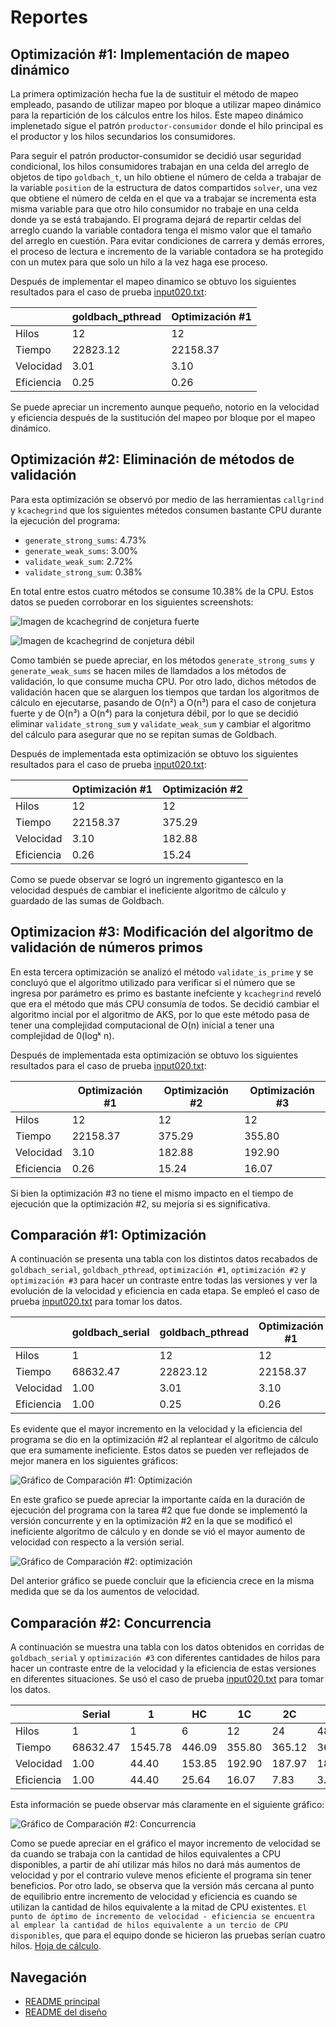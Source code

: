 # **Reportes**

## Optimización #1: Implementación de mapeo dinámico

La primera optimización hecha fue la de sustituir el método de mapeo empleado, pasando de utilizar mapeo por bloque a utilizar mapeo dinámico para la repartición de los cálculos entre los hilos. Este mapeo dinámico implenetado sigue el patrón ```productor-consumidor``` donde el hilo principal es el productor y los hilos secundarios los consumidores.

Para seguir el patrón productor-consumidor se decidió usar seguridad condicional, los hilos consumidores trabajan en una celda del arreglo de objetos de tipo ```goldbach_t```, un hilo obtiene el número de celda a trabajar de la variable ```position``` de la estructura de datos compartidos ```solver```, una vez que obtiene el número de celda en el que va a trabajar se incrementa esta misma variable para que otro hilo consumidor no trabaje en una celda donde ya se está trabajando. El programa dejará de repartir celdas del arreglo cuando la variable contadora tenga el mismo valor que el tamaño del arreglo en cuestión. Para evitar condiciones de carrera y demás errores, el proceso de lectura e incremento de la variable contadora se ha protegido con un mutex para que solo un hilo a la vez haga ese proceso.

Después de implementar el mapeo dinamico se obtuvo los siguientes resultados para el caso de prueba [input020.txt](../test/input020.txt):

|                  | goldbach_pthread | Optimización #1  |
|------------------|------------------|------------------|
|Hilos             | 12               | 12               |
|Tiempo            | 22823.12         | 22158.37         |
|Velocidad         | 3.01             | 3.10             |
|Eficiencia        | 0.25             | 0.26             |

Se puede apreciar un incremento aunque pequeño, notorio en la velocidad y eficiencia después de la sustitución del mapeo por bloque por el mapeo dinámico.

## Optimización #2: Eliminación de métodos de validación

Para esta optimización se observó por medio de las herramientas ```callgrind``` y ```kcachegrind``` que los siguientes métedos consumen bastante CPU durante la ejecución del programa:

* ```generate_strong_sums```: 4.73%
* ```generate_weak_sums```: 3.00%
* ```validate_weak_sum```: 2.72%
* ```validate_strong_sum```: 0.38%

En total entre estos cuatro métodos se consume 10.38% de la CPU. Estos datos se pueden corroborar en los siguientes screenshots:

![Imagen de kcachegrind de conjetura fuerte](../images/screenshotValidateStrongSum.png)

![Imagen de kcachegrind de conjetura débil](../images/screenshotValidateWeakSum.png)

Como también se puede apreciar, en los métodos ```generate_strong_sums``` y ```generate_weak_sums``` se hacen miles de llamdados a los métodos de validación, lo que consume mucha CPU. Por otro lado, dichos métodos de validación hacen que se alarguen los tiempos que tardan los algoritmos de cálculo en ejecutarse, pasando de O(n²) a O(n³) para el caso de conjetura fuerte y de O(n³) a O(n⁴) para la conjetura débil, por lo que se decidió eliminar ```validate_strong_sum``` y ```validate_weak_sum``` y cambiar el algoritmo del cálculo para asegurar que no se repitan sumas de Goldbach.

Después de implementada esta optimización se obtuvo los siguientes resultados para el caso de prueba [input020.txt](../test/input020.txt):

|                  | Optimización #1  | Optimización #2  |
|------------------|------------------|------------------|
|Hilos             | 12               | 12               |
|Tiempo            | 22158.37         | 375.29           |
|Velocidad         | 3.10             | 182.88           |
|Eficiencia        | 0.26             | 15.24            |

Como se puede observar se logró un ingremento gigantesco en la velocidad después de cambiar el ineficiente algoritmo de cálculo y guardado de las sumas de Goldbach.

## Optimizacion #3: Modificación del algoritmo de validación de números primos

En esta tercera optimización se analizó el método ```validate_is_prime``` y se concluyó que el algoritmo utilizado para verificar si el número que se ingresa por parámetro es primo es bastante inefciente y ```kcachegrind``` reveló que era el método que más CPU consumía de todos. Se decidió cambiar el algoritmo incial por el algoritmo de AKS, por lo que este método pasa de tener una complejidad computacional de O(n) inicial a tener una complejidad de 0(logᵏ n).

Después de implementada esta optimización se obtuvo los siguientes resultados para el caso de prueba [input020.txt](../test/input020.txt):

|                  | Optimización #1  | Optimización #2  | Optimización #3  |
|------------------|------------------|------------------|------------------|
|Hilos             | 12               | 12               | 12               |
|Tiempo            | 22158.37         | 375.29           | 355.80           |
|Velocidad         | 3.10             | 182.88           | 192.90           |
|Eficiencia        | 0.26             | 15.24            | 16.07            |

Si bien la optimización #3 no tiene el mismo impacto en el tiempo de ejecución que la optimización #2, su mejoría si es significativa.

## Comparación #1: Optimización

A continuación se presenta una tabla con los distintos datos recabados de ```goldbach_serial```, ```goldbach_pthread```, ```optimización #1```, ```optimización #2``` y ```optimización #3``` para hacer un contraste entre todas las versiones y ver la evolución de la velocidad y eficiencia en cada etapa. Se empleó el caso de prueba [input020.txt](../test/input020.txt) para tomar los datos.

|                  | goldbach_serial  | goldbach_pthread | Optimización #1  | Optimización #2  | Optimización #3  |
|------------------|------------------|------------------|------------------|------------------|------------------|
|Hilos             | 1                | 12               | 12               | 12               | 12               |
|Tiempo            | 68632.47         | 22823.12         | 22158.37         | 375.29           | 355.80           |
|Velocidad         | 1.00             | 3.01             | 3.10             | 182.88           | 192.90           |
|Eficiencia        | 1.00             | 0.25             | 0.26             | 15.24            | 16.07            |

Es evidente que el mayor incremento en la velocidad y la eficiencia del programa se dio en la optimización #2 al replantear el algoritmo de cálculo que era sumamente ineficiente. Estos datos se pueden ver reflejados de mejor manera en los siguientes gráficos:

![Gráfico de Comparación #1: Optimización](../images/optimizationGraph1.png)

En este grafico se puede apreciar la importante caída en la duración de ejecución del programa con la tarea #2 que fue donde se implementó la versión concurrente y en la optimización #2 en la que se modificó el ineficiente algoritmo de cálculo y en donde se vió el mayor aumento de velocidad con respecto a la versión serial.

![Gráfico de Comparación #2: optimización](../images/optimizationGraph2.png)

Del anterior gráfico se puede concluir que la eficiencia crece en la misma medida que se da los aumentos de velocidad.

## Comparación #2: Concurrencia

A continuación se muestra una tabla con los datos obtenidos en corridas de ```goldbach_serial``` y ```optimización #3``` con diferentes cantidades de hilos para hacer un contraste entre de la velocidad y la eficiencia de estas versiones en diferentes situaciones. Se usó el caso de prueba [input020.txt](../test/input020.txt) para tomar los datos.

|                  | Serial           | 1                | HC               | 1C               | 2C               | 4C               | D                |
|------------------|------------------|------------------|------------------|------------------|------------------|------------------|------------------|
|Hilos             | 1                | 1                | 6                | 12               | 24               | 48               | 96               |
|Tiempo            | 68632.47         | 1545.78          | 446.09           | 355.80           | 365.12           | 368.77           | 371.32           |
|Velocidad         | 1.00             | 44.40            | 153.85           | 192.90           | 187.97           | 186.11           | 184.83           |
|Eficiencia        | 1.00             | 44.40            | 25.64            | 16.07            | 7.83             | 3.88             | 1.93             |

Esta información se puede observar más claramente en el siguiente gráfico:

![Gráfico de Comparación #2: Concurrencia](../images/concurrencyGraph.png)

Como se puede apreciar en el gráfico el mayor incremento de velocidad se da cuando se trabaja con la cantidad de hilos equivalentes a CPU disponibles, a partir de ahí utilizar más hilos no dará más aumentos de velocidad y por el contrario vuleve menos eficiente el programa sin tener beneficios. Por otro lado, se observa que la versión más cercana al punto de equilibrio entre incremento de velocidad y eficiencia es cuando se utilizan la cantidad de hilos equivalente a la mitad de CPU existentes. ```El punto de óptimo de incremento de velocidad - eficiencia se encuentra al emplear la cantidad de hilos equivalente a un tercio de CPU disponibles```, que para el equipo donde se hicieron las pruebas serían cuatro hilos. [Hoja de cálculo](perfMeasure.xlsx).

## Navegación

* [README principal](../README.md)
* [README del diseño](../design/README.md)